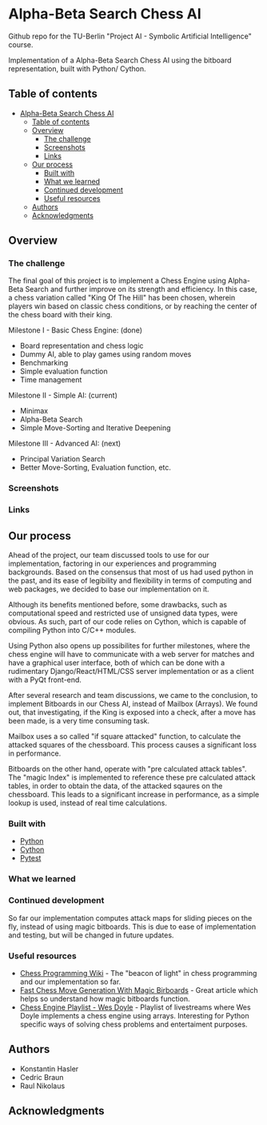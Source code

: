 # Alpha-Beta Search Chess AI

Github repo for the TU-Berlin "Project AI - Symbolic Artificial Intelligence" course. 

Implementation of a Alpha-Beta Search Chess AI using the bitboard representation, built with Python/ Cython. 

## Table of contents

- [Alpha-Beta Search Chess AI](#alpha-beta-search-chess-ai)
  - [Table of contents](#table-of-contents)
  - [Overview](#overview)
    - [The challenge](#the-challenge)
    - [Screenshots](#screenshots)
    - [Links](#links)
  - [Our process](#our-process)
    - [Built with](#built-with)
    - [What we learned](#what-we-learned)
    - [Continued development](#continued-development)
    - [Useful resources](#useful-resources)
  - [Authors](#authors)
  - [Acknowledgments](#acknowledgments)


## Overview

### The challenge

The final goal of this project is to implement a Chess Engine using Alpha-Beta Search and further improve on its strength and efficiency. In this case, a chess variation called "King Of The Hill" has been chosen, wherein players win based on classic chess conditions, or by reaching the center of the chess board with their king.

Milestone I - Basic Chess Engine: (done)

- Board representation and chess logic
- Dummy AI, able to play games using random moves
- Benchmarking
- Simple evaluation function
- Time management

Milestone II - Simple AI: (current)

- Minimax
- Alpha-Beta Search
- Simple Move-Sorting and Iterative Deepening

Milestone III - Advanced AI: (next)

- Principal Variation Search
- Better Move-Sorting, Evaluation function, etc.

### Screenshots

### Links

## Our process

Ahead of the project, our team discussed tools to use for our implementation, factoring in our experiences and programming backgrounds. Based on the consensus that most of us had used python in the past, and its ease of legibility and flexibility in terms of computing and web packages, we decided to base our implementation on it.

Although its benefits mentioned before, some drawbacks, such as computational speed and restricted use of unsigned data types, were obvious. As such, part of our code relies on Cython, which is capable of compiling Python into C/C++ modules.

Using Python also opens up possibilites for further milestones, where the chess engine will have to communicate with a web server for matches and have a graphical user interface, both of which can be done with a rudimentary Django/React/HTML/CSS server implementation or as a client with a PyQt front-end.

After several research and team discussions, we came to the conclusion, to implement Bitboards in our Chess AI, instead of Mailbox (Arrays).
We found out, that investigating, if the King is exposed into a check, after a move has been made, is a very time consuming task. 

Mailbox uses a so called "if square attacked" function, to calculate the attacked squares of the chessboard. This process causes a significant loss in performance.

Bitboards on the other hand, operate with "pre calculated attack tables". The "magic Index" is implemented to reference these pre calculated attack tables, in order to obtain the data, of the attacked sqaures on the chessboard. This leads to a significant increase in performance, as a simple lookup is used, instead of real time calculations. 

### Built with

- [Python](https://www.python.org/)
- [Cython](https://cython.org/)
- [Pytest](https://docs.pytest.org/en/7.3.x/)

### What we learned


### Continued development

So far our implementation computes attack maps for sliding pieces on the fly, instead of using magic bitboards. This is due to ease of implementation and testing, but will be changed in future updates.

### Useful resources

- [Chess Programming Wiki](https://www.chessprogramming.org/Main_Page) - The "beacon of light" in chess programming and our implementation so far.
- [Fast Chess Move Generation With Magic Birboards](https://rhysre.net/fast-chess-move-generation-with-magic-bitboards.html) - Great article which helps so understand how magic bitboards function.
- [Chess Engine Playlist - Wes Doyle](https://www.youtube.com/watch?v=1QotIA4_jb4&list=PLVDSx0U1dPnSSiA8APdxe-D6sinZzTaE1&index=1) - Playlist of livestreams where Wes Doyle implements a chess engine using arrays. Interesting for Python specific ways of solving chess problems and entertaiment purposes.

## Authors

- Konstantin Hasler
- Cedric Braun
- Raul Nikolaus

## Acknowledgments
